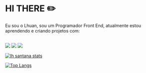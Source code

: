 # HI THERE ✏️

Eu sou o Lhuan, sou um Programador Front End, atualmente estou aprendendo e criando projetos com: 
<br>
<br>

 <img src= "https://img.shields.io/badge/HTML5-E34F26?style=for-the-badge&logo=html5&logoColor=white">
 <img src= "https://img.shields.io/badge/CSS-239120?&style=for-the-badge&logo=css3&logoColor=white">
 <img src="https://img.shields.io/badge/JavaScript-F7DF1E?style=for-the-badge&logo=javascript&logoColor=black">


 [![ lh santana stats](https://github-readme-stats.vercel.app/api?username=Lhsantana)](https://github.com/anuraghazra/github-readme-stats)

 [![Top Langs](https://github-readme-stats.vercel.app/api/top-langs/?username=Lhsantana)](https://github.com/anuraghazra/github-readme-stats)
